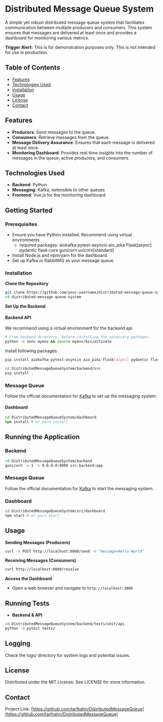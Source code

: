 # Distributed Message Queue System

A simple yet robust distributed message queue system that facilitates communication between multiple producers and consumers. This system ensures that messages are delivered at least once and provides a dashboard for monitoring various metrics.

__Trigger Alert:__ This is for demonstration purposes only. This is not intended for use in production.

## Table of Contents

- [Features](#features)
- [Technologies Used](#technologies-used)
- [Installation](#installation)
- [Usage](#usage)
- [License](#license)
- [Contact](#contact)

## Features

- **Producers**: Send messages to the queue.
- **Consumers**: Retrieve messages from the queue.
- **Message Delivery Assurance**: Ensures that each message is delivered at least once.
- **Monitoring Dashboard**: Provides real-time insights into the number of messages in the queue, active producers, and consumers.

## Technologies Used

- **Backend**: Python
- **Messaging**: Kafka, extensible to other queues
- **Frontend**: Vue.js for the monitoring dashboard

## Getting Started

### Prerequisites
- Ensure you have Python installed. Recommend using virtual environments
  - required packages: aiokafka pytest-asyncio aio_pika Flask\[async\] pydantic flask-cors gunicorn uvicorn[standard]
- Install Node.js and npm/yarn for the dashboard.
- Set up Kafka or RabbitMQ as your message queue.

### Installation

**Clone the Repository**
```bash
git clone https://github.com/your-username/distributed-message-queue-system.git
cd distributed-message-queue-system
```
**Set Up the Backend**

#### Backend API
We recommend using a virtual environment for the backend api.
```bash
# From backend directory, before installing the necessary packages.
python -m venv myenv && source myenv/bin/activate
```

Install following packages
```bash
pip install aiokafka pytest-asyncio aio_pika Flask[async] pydantic flask-cors gunicorn uvicorn[standard]
```

```bash
cd DistributedMessageQueueSystem/backend/src
pip install .
```
### Message Queue
Follow the official documentation for [Kafka](https://kafka.apache.org/quickstart) to set up the messaging system.

#### Dashboard
```bash
cd DistributedMessageQueueSystem/dashboard
npm install # or yarn install
```
## Running the Application

### Backend
```bash
cd DistributedMessageQueueSystem/backend
gunicorn -w 1 -b 0.0.0.0:8000 src.backend:app
```
### Message Queue
Follow the official documentation for [Kafka](https://kafka.apache.org/quickstart) to start the messaging system.

### Dashboard
```bash
cd DistributedMessageQueueSystem/src/dashboard
npm start # or yarn start
```
## Usage

**Sending Messages (Producers)**
```bash
curl -X POST http://localhost:8080/send -d "message=Hello World"
```
**Receiving Messages (Consumers)**
```bash
curl http://localhost:8080/receive
```
**Access the Dashboard**
- Open a web browser and navigate to `http://localhost:3000`

## Running Tests

- **Backend & API**
```bash
cd DistributedMessageQueueSystem/backend/tests/unit/api
python -m pytest tests/
```

## Logging
Check the logs/ directory for system logs and potential issues.

## License

Distributed under the MIT License. See LICENSE for more information.

## Contact

Project Link: [https://github.com/tarlhahn/DistributedMessageQueue](https://github.com/tarlhahn/DistributedMessageQueue)
